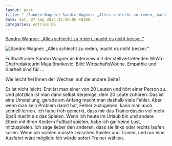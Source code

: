 ```yaml
---
layout: post
title: " [Sandro Wagner] Sandro Wagner: „Alles schlecht zu reden, macht es nicht besser.“"
date: Sat, 07 Sep 2024 22:00:00 +0200
categories: entries DE
---
```

[Sandro Wagner: „Alles schlecht zu reden, macht es nicht besser.“](https://www.wiwo.de/erfolg/management/hmg-summercamp-zu-viel-input-verstopft-die-festplatte/29967518.html)

![Sandro Wagner: „Alles schlecht zu reden, macht es nicht besser.“](https://www.wiwo.de/images/sandro-wagner-summercamp-2024-82429/29967548/3-format11240.jpg)

Fußballtrainer Sandro Wagner im Interview mit der stellvertretenden WiWo-Chefredakteurin Maja Brankovic. Bild: WirtschaftsWoche. Empathie und Klarheit sind für ...

Wie leicht fiel Ihnen der Wechsel auf die andere Seite?

Es ist nicht leicht. Erst ist man einer von 20 Leuten und hört einer Person zu. Und plötzlich ist man dann selbst derjenige, dem 20 Leute zuhören. Das ist eine Umstellung, gerade am Anfang macht man deshalb viele Fehler. Aber wenn man kein Problem damit hat, Fehler zuzugeben, kann man auch schnell lernen. Ich habe früh gemerkt, dass mir das Trainerdasein viel mehr Spaß macht als das Spielen. Wenn ich heute im Urlaub bin und andere Eltern mit ihren Kindern Fußball spielen, habe ich gar keine Lust, mitzuspielen. Ich sage lieber den anderen, dass sie links oder rechts laufen sollen. Wenn ich wählen müsste zwischen Spieler und Trainer, und nur eine Ausfahrt wäre möglich: Ich würde sofort Trainer wählen.

